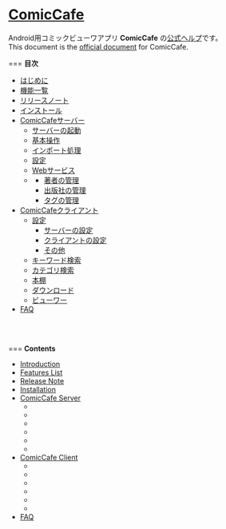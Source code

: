 **[ComicCafe](https://play.google.com/store/apps/details?id=com.burton999.cc.client)**
=============
Android用コミックビューワアプリ **ComicCafe** の[公式ヘルプ](#japanese)です。  
This document is the [official document](#english) for ComicCafe.

===
**<a name ="japanese">目次</a>**  
- [はじめに](documents/ja/Introduction.mkd)
- [機能一覧](documents/ja/FeaturesList.mkd)
- [リリースノート](documents/ja/ReleaseNote.mkd)
- [インストール](documents/ja/Installation.mkd)
- [ComicCafeサーバー](documents/ja/Server.mkd)
	- [サーバーの起動]()
	- [基本操作]()
	- [インポート処理]()
	- [設定]()
	- [Webサービス]()
	- []()
		- [著者の管理]()
		- [出版社の管理]()
		- [タグの管理]()
- [ComicCafeクライアント](documents/ja/Client.mkd)
	- [設定]()
		- [サーバーの設定]()
		- [クライアントの設定]()
		- [その他]()
	- [キーワード検索]()
	- [カテゴリ検索]()
	- [本棚]()
	- [ダウンロード]()
	- [ビューワー]()
- [FAQ](documents/ja/FAQ.mkd)

<br/>
<br/>

===
**<a name ="english">Contents</a>**  
- [Introduction](documents/en/Introduction.mkd)
- [Features List](documents/en/FeaturesList.mkd)
- [Release Note](documents/en/ReleaseNote.mkd)
- [Installation](documents/en/Installation.mkd)
- [ComicCafe Server](documents/en/Server.mkd)
	- []()
	- []()
	- []()
	- []()
	- []()
	- []()
- [ComicCafe Client](documents/en/Client.mkd)
	- []()
	- []()
	- []()
	- []()
	- []()
	- []()
- [FAQ](documents/en/FAQ.mkd)


